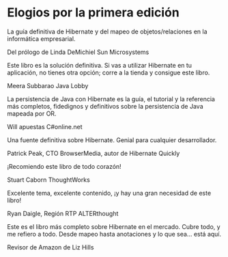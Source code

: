 # Elogios por la primera edición
La guía definitiva de Hibernate y del mapeo de objetos/relaciones en la informática empresarial.

Del prólogo de Linda DeMichiel
Sun Microsystems

Este libro es la solución definitiva. Si vas a utilizar Hibernate en tu aplicación, no tienes otra opción; corre a la tienda y consigue este libro.

Meera Subbarao
Java Lobby

La persistencia de Java con Hibernate es la guía, el tutorial y la referencia más completos, fidedignos y definitivos sobre la persistencia de Java mapeada por OR.

Will apuestas
C#online.net

Una fuente definitiva sobre Hibernate. Genial para cualquier desarrollador.

Patrick Peak, CTO
BrowserMedia, autor de Hibernate Quickly

¡Recomiendo este libro de todo corazón!

Stuart Caborn
ThoughtWorks

Excelente tema, excelente contenido, ¡y hay una gran necesidad de este libro!

Ryan Daigle, Región RTP
ALTERthought

Este es el libro más completo sobre Hibernate en el mercado. Cubre todo, y me refiero a todo. Desde mapeo hasta anotaciones y lo que sea... está aquí.


Revisor de Amazon de Liz Hills
